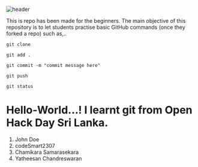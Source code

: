 ![header](/resources/cover.jpeg)


This is repo has been made for the beginners. The main objective of this repository is to let students practise basic GitHub commands (once they forked a repo) such as,..

```
git clone
```

```
git add .
```

```
git commit -m "commit message here"
```

```
git push
```

```
git status
```


# Hello-World...! I learnt git from Open Hack Day Sri Lanka. 

1. John Doe
2. codeSmart2307
3. Chamikara Samarasekara
4. Yatheesan Chandreswaran



